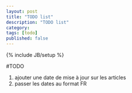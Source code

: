 ```yaml
---
layout: post
title: "TODO list"
description: "TODO list"
category: 
tags: [todo]
published: false
---
```

{% include JB/setup %}

#TODO

1. ajouter une date de mise à jour sur les articles
2. passer les dates au format FR


